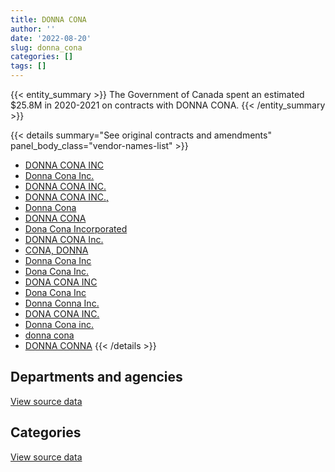 ```yaml
---
title: DONNA CONA
author: ''
date: '2022-08-20'
slug: donna_cona
categories: []
tags: []
---
```


<script src="/rmarkdown-libs/htmlwidgets/htmlwidgets.js"></script>
<link href="/rmarkdown-libs/datatables-css/datatables-crosstalk.css" rel="stylesheet" />
<script src="/rmarkdown-libs/datatables-binding/datatables.js"></script>
<script src="/rmarkdown-libs/jquery/jquery-3.6.0.min.js"></script>
<link href="/rmarkdown-libs/dt-core-bootstrap/css/dataTables.bootstrap.min.css" rel="stylesheet" />
<link href="/rmarkdown-libs/dt-core-bootstrap/css/dataTables.bootstrap.extra.css" rel="stylesheet" />
<script src="/rmarkdown-libs/dt-core-bootstrap/js/jquery.dataTables.min.js"></script>
<script src="/rmarkdown-libs/dt-core-bootstrap/js/dataTables.bootstrap.min.js"></script>
<link href="/rmarkdown-libs/crosstalk/css/crosstalk.min.css" rel="stylesheet" />
<script src="/rmarkdown-libs/crosstalk/js/crosstalk.min.js"></script>
<script src="/rmarkdown-libs/htmlwidgets/htmlwidgets.js"></script>
<link href="/rmarkdown-libs/datatables-css/datatables-crosstalk.css" rel="stylesheet" />
<script src="/rmarkdown-libs/datatables-binding/datatables.js"></script>
<script src="/rmarkdown-libs/jquery/jquery-3.6.0.min.js"></script>
<link href="/rmarkdown-libs/dt-core-bootstrap/css/dataTables.bootstrap.min.css" rel="stylesheet" />
<link href="/rmarkdown-libs/dt-core-bootstrap/css/dataTables.bootstrap.extra.css" rel="stylesheet" />
<script src="/rmarkdown-libs/dt-core-bootstrap/js/jquery.dataTables.min.js"></script>
<script src="/rmarkdown-libs/dt-core-bootstrap/js/dataTables.bootstrap.min.js"></script>
<link href="/rmarkdown-libs/crosstalk/css/crosstalk.min.css" rel="stylesheet" />
<script src="/rmarkdown-libs/crosstalk/js/crosstalk.min.js"></script>

{{< entity_summary >}}
The Government of Canada spent an estimated \$25.8M in 2020-2021 on contracts with DONNA CONA.
{{< /entity_summary >}}

{{< details summary="See original contracts and amendments" panel_body_class="vendor-names-list" >}}
- [DONNA CONA INC](https://search.open.canada.ca/en/ct/?sort=contract_value_f%20desc&page=1&search_text=%22DONNA%20CONA%20INC%22)
- [Donna Cona Inc.](https://search.open.canada.ca/en/ct/?sort=contract_value_f%20desc&page=1&search_text=%22Donna%20Cona%20Inc.%22)
- [DONNA CONA INC.](https://search.open.canada.ca/en/ct/?sort=contract_value_f%20desc&page=1&search_text=%22DONNA%20CONA%20INC.%22)
- [DONNA CONA INC.,](https://search.open.canada.ca/en/ct/?sort=contract_value_f%20desc&page=1&search_text=%22DONNA%20CONA%20INC.%2c%22)
- [Donna Cona](https://search.open.canada.ca/en/ct/?sort=contract_value_f%20desc&page=1&search_text=%22Donna%20Cona%22)
- [DONNA CONA](https://search.open.canada.ca/en/ct/?sort=contract_value_f%20desc&page=1&search_text=%22DONNA%20CONA%22)
- [Dona Cona Incorporated](https://search.open.canada.ca/en/ct/?sort=contract_value_f%20desc&page=1&search_text=%22Dona%20Cona%20Incorporated%22)
- [DONNA CONA Inc.](https://search.open.canada.ca/en/ct/?sort=contract_value_f%20desc&page=1&search_text=%22DONNA%20CONA%20Inc.%22)
- [CONA, DONNA](https://search.open.canada.ca/en/ct/?sort=contract_value_f%20desc&page=1&search_text=%22CONA%2c%20DONNA%22)
- [Donna Cona Inc](https://search.open.canada.ca/en/ct/?sort=contract_value_f%20desc&page=1&search_text=%22Donna%20Cona%20Inc%22)
- [Dona Cona Inc.](https://search.open.canada.ca/en/ct/?sort=contract_value_f%20desc&page=1&search_text=%22Dona%20Cona%20Inc.%22)
- [DONA CONA INC](https://search.open.canada.ca/en/ct/?sort=contract_value_f%20desc&page=1&search_text=%22DONA%20CONA%20INC%22)
- [Dona Cona Inc](https://search.open.canada.ca/en/ct/?sort=contract_value_f%20desc&page=1&search_text=%22Dona%20Cona%20Inc%22)
- [Donna Conna Inc.](https://search.open.canada.ca/en/ct/?sort=contract_value_f%20desc&page=1&search_text=%22Donna%20Conna%20Inc.%22)
- [DONA CONA INC.](https://search.open.canada.ca/en/ct/?sort=contract_value_f%20desc&page=1&search_text=%22DONA%20CONA%20INC.%22)
- [Donna Cona inc.](https://search.open.canada.ca/en/ct/?sort=contract_value_f%20desc&page=1&search_text=%22Donna%20Cona%20inc.%22)
- [donna cona](https://search.open.canada.ca/en/ct/?sort=contract_value_f%20desc&page=1&search_text=%22donna%20cona%22)
- [DONNA CONNA](https://search.open.canada.ca/en/ct/?sort=contract_value_f%20desc&page=1&search_text=%22DONNA%20CONNA%22)
{{< /details >}}

## Departments and agencies

<div id="htmlwidget-1" style="width:100%;height:auto;" class="datatables html-widget"></div>
<script type="application/json" data-for="htmlwidget-1">{"x":{"style":"bootstrap","filter":"none","vertical":false,"data":[["<a href=\"/departments/aafc-aac/\">Agriculture and Agri-Food Canada<\/a>","<a href=\"/departments/aandc-aadnc/\">Crown-Indigenous Relations and Northern Affairs Canada<\/a>","<a href=\"/departments/acoa-apeca/\">Atlantic Canada Opportunities Agency<\/a>","<a href=\"/departments/cas-satj/\">Courts Administration Service<\/a>","<a href=\"/departments/cbsa-asfc/\">Canada Border Services Agency<\/a>","<a href=\"/departments/cer-rec/\">Canada Energy Regulator<\/a>","<a href=\"/departments/cfia-acia/\">Canadian Food Inspection Agency<\/a>","<a href=\"/departments/chrc-ccdp/\">Canadian Human Rights Commission<\/a>","<a href=\"/departments/cic/\">Immigration, Refugees and Citizenship Canada<\/a>","<a href=\"/departments/cihr-irsc/\">Canadian Institutes of Health Research<\/a>","<a href=\"/departments/cnsc-ccsn/\">Canadian Nuclear Safety Commission<\/a>","<a href=\"/departments/csc-scc/\">Correctional Service of Canada<\/a>","<a href=\"/departments/cta-otc/\">Canadian Transportation Agency<\/a>","<a href=\"/departments/dfatd-maecd/\">Global Affairs Canada<\/a>","<a href=\"/departments/dfo-mpo/\">Fisheries and Oceans Canada<\/a>","<a href=\"/departments/dnd-mdn/\">National Defence<\/a>","<a href=\"/departments/ec/\">Environment and Climate Change Canada<\/a>","<a href=\"/departments/elections/\">Elections Canada<\/a>","<a href=\"/departments/esdc-edsc/\">Employment and Social Development Canada<\/a>","<a href=\"/departments/fcac-acfc/\">Financial Consumer Agency of Canada<\/a>","<a href=\"/departments/fin/\">Department of Finance Canada<\/a>","<a href=\"/departments/hc-sc/\">Health Canada<\/a>","<a href=\"/departments/ic/\">Innovation, Science and Economic Development Canada<\/a>","<a href=\"/departments/infc/\">Infrastructure Canada<\/a>","<a href=\"/departments/isc-sac/\">Indigenous Services Canada<\/a>","<a href=\"/departments/jus/\">Department of Justice Canada<\/a>","<a href=\"/departments/nrcan-rncan/\">Natural Resources Canada<\/a>","<a href=\"/departments/oag-bvg/\">Office of the Auditor General of Canada<\/a>","<a href=\"/departments/oic-ci/\">Office of the Information Commissioner of Canada<\/a>","<a href=\"/departments/pc/\">Parks Canada<\/a>","<a href=\"/departments/phac-aspc/\">Public Health Agency of Canada<\/a>","<a href=\"/departments/ps-sp/\">Public Safety Canada<\/a>","<a href=\"/departments/psc-cfp/\">Public Service Commission of Canada<\/a>","<a href=\"/departments/pwgsc-tpsgc/\">Public Services and Procurement Canada<\/a>","<a href=\"/departments/rcmp-grc/\">Royal Canadian Mounted Police<\/a>","<a href=\"/departments/ssc-spc/\">Shared Services Canada<\/a>","<a href=\"/departments/statcan/\">Statistics Canada<\/a>","<a href=\"/departments/tbs-sct/\">Treasury Board of Canada Secretariat<\/a>","<a href=\"/departments/tc/\">Transport Canada<\/a>","<a href=\"/departments/tsb-bst/\">Transportation Safety Board of Canada<\/a>","<a href=\"/departments/vac-acc/\">Veterans Affairs Canada<\/a>","<a href=\"/departments/wage/\">Department for Women and Gender Equality<\/a>"],[2634095.13,7388269.9,null,374195.2,6382661.15,59616.67,759298.72,370079.98,null,101574,null,3952229.14,132080.43,null,2081482.02,286817.27,null,327279.85,3121809.3,null,null,74836.1,685881.74,null,5000000,24998.99,null,null,38988.31,216019.03,103533.21,95598.54,90276.33,null,11799.67,1576696.48,null,380002.78,29119.26,null,null,null],[2527251.54,6666293.94,null,162118.39,6408142.11,49980,808512.14,30413.52,null,null,24997.86,3952229.14,null,117259.51,2997802.91,324806.4,null,457579.74,6603828.75,null,24690.5,228486.9,501973.08,null,5126664.27,null,134236.44,null,null,170814.76,12566.59,null,12119.29,2098420.67,null,3612803.27,24012.5,null,null,43209.95,null,null],[1819351.42,6017174.8,null,430494.94,7894710.35,null,757404.88,null,298728.1,null,null,3963057.17,null,1491953.3,1301186.38,286146.48,null,417217.53,3554139.26,14125,null,419363.08,null,58911.59,4455679.81,56956.07,362159.08,null,null,206795.24,null,217188.22,null,3097805.51,null,3271508.38,24860,null,null,56680.33,null,52313.63],[339997.28,5332582.61,108079.88,32037.72,4858388.74,null,88130.88,null,297911.9,null,0,3952229.14,null,3066234.94,696121.46,1044240.27,65719.71,24834.6,40458.74,null,null,10773.42,null,47025.91,666859.41,null,262266.06,331948.8,null,257229.64,6969.04,85820.36,151818.98,1691791.47,65243.94,1926323.55,124300,null,40000,182358.42,41441.4,null]],"container":"<table class=\"table table-striped table-hover row-border order-column display\">\n  <thead>\n    <tr>\n      <th>Department<\/th>\n      <th>2017-2018<\/th>\n      <th>2018-2019<\/th>\n      <th>2019-2020<\/th>\n      <th>2020-2021<\/th>\n    <\/tr>\n  <\/thead>\n<\/table>","options":{"order":[[4,"desc"]],"pageLength":10,"autoWidth":true,"columnDefs":[{"targets":1,"render":"function(data, type, row, meta) {\n    return type !== 'display' ? data : DTWidget.formatCurrency(data, \"$\", 2, 3, \",\", \".\", true, null);\n  }"},{"targets":2,"render":"function(data, type, row, meta) {\n    return type !== 'display' ? data : DTWidget.formatCurrency(data, \"$\", 2, 3, \",\", \".\", true, null);\n  }"},{"targets":3,"render":"function(data, type, row, meta) {\n    return type !== 'display' ? data : DTWidget.formatCurrency(data, \"$\", 2, 3, \",\", \".\", true, null);\n  }"},{"targets":4,"render":"function(data, type, row, meta) {\n    return type !== 'display' ? data : DTWidget.formatCurrency(data, \"$\", 2, 3, \",\", \".\", true, null);\n  }"},{"width":"16%","targets":[1,2,3,4]},{"className":"dt-right","targets":[1,2,3,4]}],"orderClasses":false}},"evals":["options.columnDefs.0.render","options.columnDefs.1.render","options.columnDefs.2.render","options.columnDefs.3.render"],"jsHooks":[]}</script>
<p class="text-right">
<a href="https://github.com/GoC-Spending/contracts-data/tree/main/data/out/vendors/donna_cona/summary_by_fiscal_year_by_department.csv" class="source-data-link btn btn-link">View source data</a>
</p>

## Categories

<div id="htmlwidget-2" style="width:100%;height:auto;" class="datatables html-widget"></div>
<script type="application/json" data-for="htmlwidget-2">{"x":{"style":"bootstrap","filter":"none","vertical":false,"data":[["<a href=\"/categories/11_defence/\">Defence<\/a>","<a href=\"/categories/2_professional_services/\">Professional services<\/a>","<a href=\"/categories/3_information_technology/\">Information technology<\/a>","<a href=\"/categories/7_travel/\">Travel<\/a>","<a href=\"/categories/9_human_capital/\">Human capital<\/a>"],[150044.1,14233842.67,21915352.46,null,null],[249178.08,16664161.92,26107549.33,76312.32,24012.5],[12087.44,15905261.94,24478934.74,129626.4,null],[751054.37,8065383.65,17003247.25,null,19453.02]],"container":"<table class=\"table table-striped table-hover row-border order-column display\">\n  <thead>\n    <tr>\n      <th>Category<\/th>\n      <th>2017-2018<\/th>\n      <th>2018-2019<\/th>\n      <th>2019-2020<\/th>\n      <th>2020-2021<\/th>\n    <\/tr>\n  <\/thead>\n<\/table>","options":{"order":[[4,"desc"]],"dom":"t","pageLength":30,"autoWidth":true,"columnDefs":[{"targets":1,"render":"function(data, type, row, meta) {\n    return type !== 'display' ? data : DTWidget.formatCurrency(data, \"$\", 2, 3, \",\", \".\", true, null);\n  }"},{"targets":2,"render":"function(data, type, row, meta) {\n    return type !== 'display' ? data : DTWidget.formatCurrency(data, \"$\", 2, 3, \",\", \".\", true, null);\n  }"},{"targets":3,"render":"function(data, type, row, meta) {\n    return type !== 'display' ? data : DTWidget.formatCurrency(data, \"$\", 2, 3, \",\", \".\", true, null);\n  }"},{"targets":4,"render":"function(data, type, row, meta) {\n    return type !== 'display' ? data : DTWidget.formatCurrency(data, \"$\", 2, 3, \",\", \".\", true, null);\n  }"},{"width":"16%","targets":[1,2,3,4]},{"className":"dt-right","targets":[1,2,3,4]}],"orderClasses":false,"lengthMenu":[10,25,30,50,100]}},"evals":["options.columnDefs.0.render","options.columnDefs.1.render","options.columnDefs.2.render","options.columnDefs.3.render"],"jsHooks":[]}</script>
<p class="text-right">
<a href="https://github.com/GoC-Spending/contracts-data/tree/main/data/out/vendors/donna_cona/summary_by_fiscal_year_by_category.csv" class="source-data-link btn btn-link">View source data</a>
</p>

